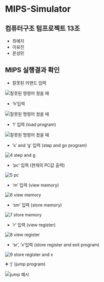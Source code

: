 # MIPS-Simulator

## 컴퓨터구조 텀프로젝트 13조 
- 최예지
- 이유진
- 문성민


## MIPS 실행결과 확인

- 잘못된 커맨드 입력

![잘못된 명령어 쳤을 때](https://user-images.githubusercontent.com/48826098/171997926-2f89ac61-e093-4afe-8b1c-b117649838e9.jpg)



- ‘h’입력 

![잘못된 명령어 쳤을 때](https://user-images.githubusercontent.com/48826098/171997963-03baa0ee-7b1b-4441-9396-61aed8fbfc99.jpg)


- ‘l’ 입력 (load program)

![잘못된 명령어 쳤을 때](https://user-images.githubusercontent.com/48826098/171997983-c756c8fa-42ae-4b24-9a35-d53ab4c51474.jpg)



- ‘s’ and ‘g’ 입력 (step and go program)

![4  step and g](https://user-images.githubusercontent.com/48826098/171997989-cd86dc2e-0e42-4a7d-9237-7650a18b74ac.jpg)



- ‘pc’ 입력 (현재의 PC값 출력)

![5  pc](https://user-images.githubusercontent.com/48826098/171997993-81279b42-c9cf-4ae3-9eb7-ce11c065d81e.jpg)



- ‘m’ 입력 (view memory)

![6  view memory](https://user-images.githubusercontent.com/48826098/171997997-06e714e7-0e70-4640-9d53-9d89245e83ef.jpg)



- ‘sm’ 입력 (store memory)

![7  store memory](https://user-images.githubusercontent.com/48826098/171998003-b9f3150d-7768-4ee3-948d-dbcf774b395a.jpg)



- ‘r’ 입력 (view register)

![8  view register](https://user-images.githubusercontent.com/48826098/171998005-5dece8d9-cb15-43aa-86f0-f5436917428f.jpg)



- ‘sr’, ‘x’입력 (store register and exit program)

![9  store register and x](https://user-images.githubusercontent.com/48826098/171998010-c24c5932-6985-45c0-bf43-65ee4fc54bbb.jpg)



➕ ‘j’ (jump program) 

![jump 예시](https://user-images.githubusercontent.com/48826098/171998013-9ceae693-13ca-4067-93d7-2720b7e5215d.jpg)

